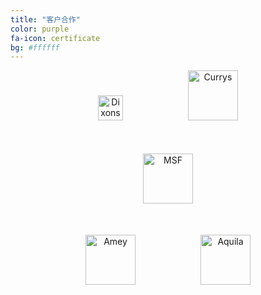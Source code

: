 ```yaml
---
title: "客户合作"
color: purple
fa-icon: certificate
bg: #ffffff 
---
```


<style>
    .sponsor-session a {
        text-decoration: none!important;
        margin:50px!important;
    }
</style>


<div class="sponsor-session" style="text-align: center;margin-bottom:50px;">


<a href="#">
   <img class="img-sponsor" alt="Dixons" src="{{ site.baseurl }}/img/1.png" style="height: 40px;">
</a>

<a href="#">
   <img class="img-sponsor" alt="Currys" src="{{ site.baseurl }}/img/2.png" style="height: 80px;">
</a>

</div>


<div class="sponsor-session" style="text-align: center;margin-bottom:50px;">
<a href="#">
   <img class="img-sponsor" alt="MSF" src="{{ site.baseurl }}/img/5.png" style="height: 80px;">
</a>
</div>



<div class="sponsor-session" style="text-align: center;margin-bottom:20px;">


<a href="#">
   <img class="img-sponsor" alt="Amey" src="{{ site.baseurl }}/img/3.png" style="height: 80px;">
</a>

<a href="#">
   <img class="img-sponsor" alt="Aquila" src="{{ site.baseurl }}/img/4.png" style=" height: 80px;">
</a>

</div>




